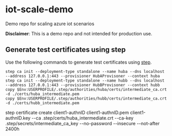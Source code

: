 # iot-scale-demo
Demo repo for scaling azure iot scenarios 

**Disclaimer**: This is a demo repo and not intended for production use. 

## Generate test certificates using step

Use the following commands to generate test certificates using [step](https://smallstep.com/docs/step-cli/installation/). 

```pwsh
step ca init --deployment-type standalone --name huba --dns localhost --address 127.0.0.1:443 --provisioner HubAProvisoner --context huba
step ca init --deployment-type standalone --name hubb --dns localhost --address 127.0.0.1:443 --provisioner HubBProvisoner --context hubb
copy $Env:USERPROFILE/.step/authorities/huba/certs/intermediate_ca.crt -d ./certs/huba_intermediate.pem
copy $Env:USERPROFILE/.step/authorities/hubb/certs/intermediate_ca.crt -d ./certs/hubb_intermediate.pem
```



step certificate create client1-authnID client1-authnID.pem client1-authnID.key --ca .step/certs/huba_intermediate.crt --ca-key .step/secrets/intermediate_ca_key --no-password --insecure --not-after 2400h
